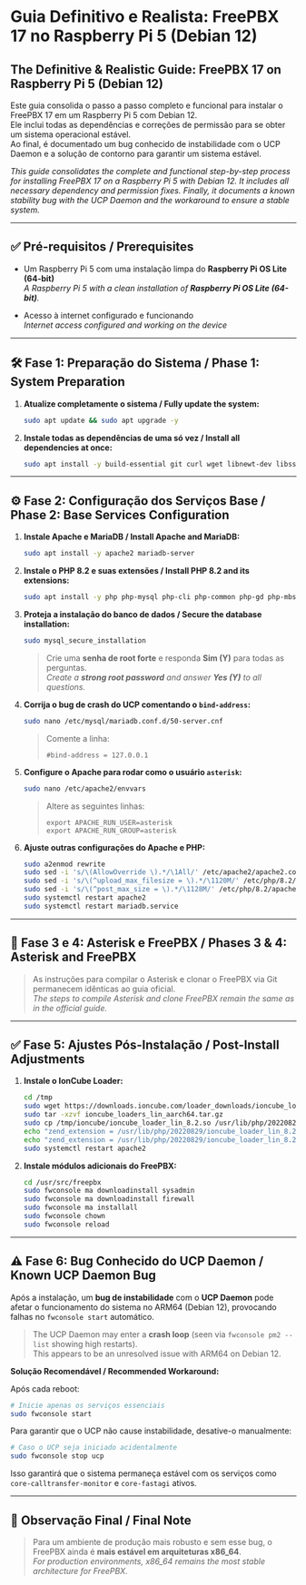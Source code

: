 # Guia Definitivo e Realista: FreePBX 17 no Raspberry Pi 5 (Debian 12)  
## The Definitive & Realistic Guide: FreePBX 17 on Raspberry Pi 5 (Debian 12)

Este guia consolida o passo a passo completo e funcional para instalar o FreePBX 17 em um Raspberry Pi 5 com Debian 12.  
Ele inclui todas as dependências e correções de permissão para se obter um sistema operacional estável.  
Ao final, é documentado um bug conhecido de instabilidade com o UCP Daemon e a solução de contorno para garantir um sistema estável.

*This guide consolidates the complete and functional step-by-step process for installing FreePBX 17 on a Raspberry Pi 5 with Debian 12. It includes all necessary dependency and permission fixes. Finally, it documents a known stability bug with the UCP Daemon and the workaround to ensure a stable system.*

---

## ✅ Pré-requisitos / Prerequisites

- Um Raspberry Pi 5 com uma instalação limpa do **Raspberry Pi OS Lite (64-bit)**  
  *A Raspberry Pi 5 with a clean installation of **Raspberry Pi OS Lite (64-bit)**.*

- Acesso à internet configurado e funcionando  
  *Internet access configured and working on the device*

---

## 🛠️ Fase 1: Preparação do Sistema / Phase 1: System Preparation

1. **Atualize completamente o sistema / Fully update the system:**
   ```bash
   sudo apt update && sudo apt upgrade -y
   ```

2. **Instale todas as dependências de uma só vez / Install all dependencies at once:**
   ```bash
   sudo apt install -y build-essential git curl wget libnewt-dev libssl-dev libncurses5-dev subversion libsqlite3-dev libjansson-dev libxml2-dev libsrtp2-dev uuid-dev sox nodejs npm incron
   ```

---

## ⚙️ Fase 2: Configuração dos Serviços Base / Phase 2: Base Services Configuration

1. **Instale Apache e MariaDB / Install Apache and MariaDB:**
   ```bash
   sudo apt install -y apache2 mariadb-server
   ```

2. **Instale o PHP 8.2 e suas extensões / Install PHP 8.2 and its extensions:**
   ```bash
   sudo apt install -y php php-mysql php-cli php-common php-gd php-mbstring php-xml php-curl php-json php-pear php-bcmath php-zip
   ```

3. **Proteja a instalação do banco de dados / Secure the database installation:**
   ```bash
   sudo mysql_secure_installation
   ```
   > Crie uma **senha de root forte** e responda **Sim (Y)** para todas as perguntas.  
   > *Create a **strong root password** and answer **Yes (Y)** to all questions.*

4. **Corrija o bug de crash do UCP comentando o `bind-address`:**
   ```bash
   sudo nano /etc/mysql/mariadb.conf.d/50-server.cnf
   ```
   > Comente a linha:
   > ```text
   > #bind-address = 127.0.0.1
   > ```

5. **Configure o Apache para rodar como o usuário `asterisk`:**
   ```bash
   sudo nano /etc/apache2/envvars
   ```
   > Altere as seguintes linhas:
   > ```text
   > export APACHE_RUN_USER=asterisk
   > export APACHE_RUN_GROUP=asterisk
   > ```

6. **Ajuste outras configurações do Apache e PHP:**
   ```bash
   sudo a2enmod rewrite
   sudo sed -i 's/\(AllowOverride \).*/\1All/' /etc/apache2/apache2.conf
   sudo sed -i 's/\(^upload_max_filesize = \).*/\1120M/' /etc/php/8.2/apache2/php.ini
   sudo sed -i 's/\(^post_max_size = \).*/\1128M/' /etc/php/8.2/apache2/php.ini
   sudo systemctl restart apache2
   sudo systemctl restart mariadb.service
   ```

---

## 🔧 Fase 3 e 4: Asterisk e FreePBX / Phases 3 & 4: Asterisk and FreePBX

> As instruções para compilar o Asterisk e clonar o FreePBX via Git permanecem idênticas ao guia oficial.  
> *The steps to compile Asterisk and clone FreePBX remain the same as in the official guide.*

---

## ✅ Fase 5: Ajustes Pós-Instalação / Post-Install Adjustments

1. **Instale o IonCube Loader:**
   ```bash
   cd /tmp
   sudo wget https://downloads.ioncube.com/loader_downloads/ioncube_loaders_lin_aarch64.tar.gz
   sudo tar -xzvf ioncube_loaders_lin_aarch64.tar.gz
   sudo cp /tmp/ioncube/ioncube_loader_lin_8.2.so /usr/lib/php/20220829/
   echo "zend_extension = /usr/lib/php/20220829/ioncube_loader_lin_8.2.so" | sudo tee /etc/php/8.2/apache2/conf.d/00-ioncube.ini
   echo "zend_extension = /usr/lib/php/20220829/ioncube_loader_lin_8.2.so" | sudo tee /etc/php/8.2/cli/conf.d/00-ioncube.ini
   sudo systemctl restart apache2
   ```

2. **Instale módulos adicionais do FreePBX:**
   ```bash
   cd /usr/src/freepbx
   sudo fwconsole ma downloadinstall sysadmin
   sudo fwconsole ma downloadinstall firewall
   sudo fwconsole ma installall
   sudo fwconsole chown
   sudo fwconsole reload
   ```

---

## ⚠️ Fase 6: Bug Conhecido do UCP Daemon / Known UCP Daemon Bug

Após a instalação, um **bug de instabilidade** com o **UCP Daemon** pode afetar o funcionamento do sistema no ARM64 (Debian 12), provocando falhas no `fwconsole start` automático.

> The UCP Daemon may enter a **crash loop** (seen via `fwconsole pm2 --list` showing high restarts).  
> This appears to be an unresolved issue with ARM64 on Debian 12.

**Solução Recomendável / Recommended Workaround:**

Após cada reboot:

```bash
# Inicie apenas os serviços essenciais
sudo fwconsole start
```

Para garantir que o UCP não cause instabilidade, desative-o manualmente:

```bash
# Caso o UCP seja iniciado acidentalmente
sudo fwconsole stop ucp
```

Isso garantirá que o sistema permaneça estável com os serviços como `core-calltransfer-monitor` e `core-fastagi` ativos.

---

## 🧠 Observação Final / Final Note

> Para um ambiente de produção mais robusto e sem esse bug, o FreePBX ainda é **mais estável em arquiteturas x86_64**.  
> *For production environments, x86_64 remains the most stable architecture for FreePBX.*
